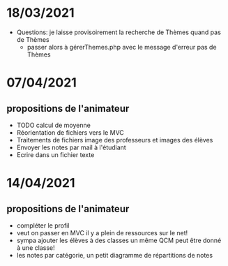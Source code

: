 # 18/03/2021

* Questions: je laisse provisoirement la recherche de Thèmes quand pas de Thèmes
  * passer alors à gérerThemes.php avec le message d'erreur pas de Thèmes

# 07/04/2021

## propositions de l'animateur

* TODO calcul de moyenne
* Réorientation de fichiers vers le MVC
* Traitements de fichiers image des professeurs et images des élèves
* Envoyer les notes par mail à l'étudiant
* Ecrire dans un fichier texte

# 14/04/2021

## propositions de l'animateur

* compléter le profil
* veut on passer en MVC il y a plein de ressources sur le net!
* sympa ajouter les élèves à des classes un même QCM peut être donné à une classe!
* les notes par catégorie, un petit diagramme de répartitions de notes